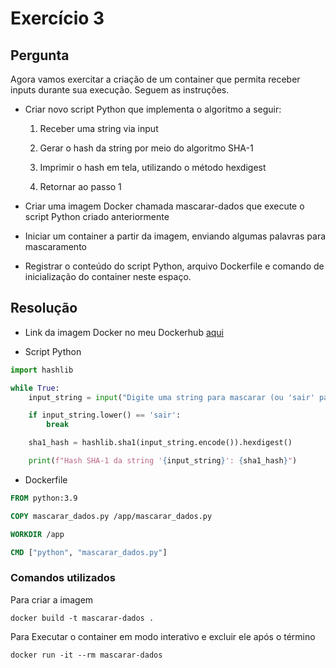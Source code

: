 # Exercício 3

## Pergunta

Agora vamos exercitar a criação de um container que permita receber inputs durante sua execução. Seguem as instruções.

- Criar novo script Python que implementa o algoritmo a seguir:

    1. Receber uma string via input

    2. Gerar o hash  da string por meio do algoritmo SHA-1

    3. Imprimir o hash em tela, utilizando o método hexdigest

    4. Retornar ao passo 1


- Criar uma imagem Docker chamada mascarar-dados que execute o script Python criado anteriormente
- Iniciar um container a partir da imagem, enviando algumas palavras para mascaramento
- Registrar o conteúdo do script Python, arquivo Dockerfile e comando de inicialização do container neste espaço.

## Resolução

- Link da imagem Docker no meu Dockerhub [aqui](https://hub.docker.com/repository/docker/ednaldoluiz/mascarar-dados/general)

- Script Python

```python
import hashlib

while True:
    input_string = input("Digite uma string para mascarar (ou 'sair' para sair): ")

    if input_string.lower() == 'sair':
        break

    sha1_hash = hashlib.sha1(input_string.encode()).hexdigest()

    print(f"Hash SHA-1 da string '{input_string}': {sha1_hash}")
```

- Dockerfile

```dockerfile
FROM python:3.9

COPY mascarar_dados.py /app/mascarar_dados.py

WORKDIR /app

CMD ["python", "mascarar_dados.py"]
```

### Comandos utilizados

Para criar a imagem

```docker
docker build -t mascarar-dados .
```
Para Executar o container em modo interativo e excluir ele após o término

```docker
docker run -it --rm mascarar-dados
```

